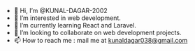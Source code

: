 - 👋 Hi, I’m @KUNAL-DAGAR-2002
- 👀 I’m interested in web development.
- 🌱 I’m currently learning React and Laravel.
- 💞️ I’m looking to collaborate on web development projects.  
- 📫 How to reach me : mail me at kunaldagar038@gmail.com

<!---
KUNAL-DAGAR-2002/KUNAL-DAGAR-2002 is a ✨ special ✨ repository because its `README.md` (this file) appears on your GitHub profile.
You can click the Preview link to take a look at your changes.
--->
